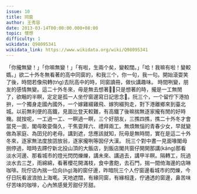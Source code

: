 ```yaml
---
issue: 10
title: 同窗
author: 王秀容
date: 2013-03-14T00:00:00.000+08:00
topic: 懷想
difficulty: 1
wikidata: Q98095341
wikidata_link: https://www.wikidata.org/wiki/Q98095341
---
```

「你攏無變！」「你嘛無變！」「有啦，生兩个矣，變較闊。」「哈！我嘛有啦！變較媠。」欲二十外冬無看著的高中同窗的，和我三个，你一句，我一句。開始滾耍笑了後，時間若像飛轉(tńg)去阮高中的時，同窗讀冊，做伙講趣味。
時間咧變，朋友的感情無變。這二十外冬來，毋是無去想著，只是想著的時，攏是一工無閒了，欲睏的半瞑，定定是孤一人坐佇窗邊寫日記思念。阮三个，一个留佇下港拍拚，一个獨身走國內國外，一个嫁雞綴雞飛、嫁狗綴狗走，對下港離鄉來到臺北城。以前無利便的高鐵，見面比登天較難，有高鐵了後嘛揣無逐家攏有閒的好時機。就按呢，一工過一工、一瞑過一瞑，三个好朋友，三撨四撨，撨二十外冬才會當見一面，閣毋敢耍傷久，干焦耍拜六、禮拜兩工。無煩無惱的青春少女，早就變做為家庭、為囝兒的老母。講到遮，恁應該就知，阮毋是無時間，實在是這二十外冬來，逐家無法度放囝放翁，逐家攏咧等囡仔大漢。
阮三个對中晝一見面喙閣毋捌停過，暗時去蹛佇新北投山頂的大飯店，到飯店閣共窗仔開開那講(káng)那看淡水河邊、那看城市的燈光閃閃爍爍，講未來、講過去，講甲半瞑。隔轉工，阮過淡水去三芝，雨綿綿，看著櫻花開滿枝，食中晝飽，去石門，揣一間倚海邊的店啉咖啡。阮佇店內揣一位向(ǹg)海的窗仔邊，昨暗阮三个人佇窗邊看城市的閃爍，今仔日阮看波浪拍上海墘。天地遮闊，有緣同窗，有緣相逢，佇通透的窗邊，鼻苦味仔苦味的咖啡，心內煞感覺芳甜仔芳甜。